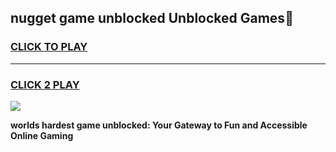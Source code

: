 
## nugget game unblocked Unblocked Games👋
<h3>
<a href="https://premium.freeplayer.one?title=nugget_game_unblocked&ref=16F">CLICK TO PLAY</a></h3>
<hr>

<h3>
<a href="https://premium.freeplayer.one?title=nugget_game_unblocked&ref=16F">CLICK 2 PLAY</a>
  
</h3>

<a href="https://premium.freeplayer.one?title=nugget_game_unblocked&ref=16F/"><img src="https://clearcache.store/games.png"></a>


**worlds hardest game unblocked: Your Gateway to Fun and Accessible Online Gaming**
